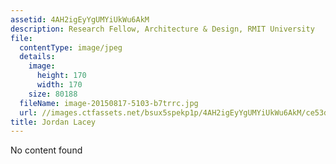 ```yaml
---
assetid: 4AH2igEyYgUMYiUkWu6AkM
description: Research Fellow, Architecture & Design, RMIT University
file:
  contentType: image/jpeg
  details:
    image:
      height: 170
      width: 170
    size: 80188
  fileName: image-20150817-5103-b7trrc.jpg
  url: //images.ctfassets.net/bsux5spekp1p/4AH2igEyYgUMYiUkWu6AkM/ce53dffcb228adb6f984c6835db30fd8/image-20150817-5103-b7trrc.jpg
title: Jordan Lacey
---
```

No content found
